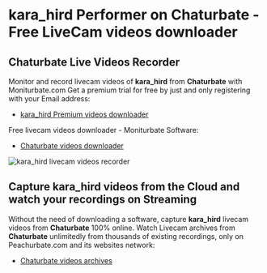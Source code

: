 # kara_hird Performer on Chaturbate - Free LiveCam videos downloader

## Chaturbate Live Videos Recorder

Monitor and record livecam videos of **kara_hird** from **Chaturbate** with Moniturbate.com
Get a premium trial for free by just and only registering with your Email address:
* [kara_hird Premium videos downloader](https://moniturbate.com/request-demo-licence-key.html)

Free livecam videos downloader - Moniturbate Software:
* [Chaturbate videos downloader](https://moniturbate.com/moniturbate-download-software.html)

![kara_hird livecam videos recorder](https://peachurnet.com/templates/moniturbate-software.png)


## Capture kara_hird videos from the Cloud and watch your recordings on Streaming

Without the need of downloading a software, capture **kara_hird** livecam videos from **Chaturbate** 100% online.
Watch Livecam archives from **Chaturbate** unlimitedly from thousands of existing recordings, only on Peachurbate.com and its websites network:
* [Chaturbate videos archives](https://peachurnet.com/)